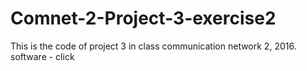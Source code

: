 # Comnet-2-Project-3-exercise2
This is the code of project 3 in class communication network 2, 2016. software - click
